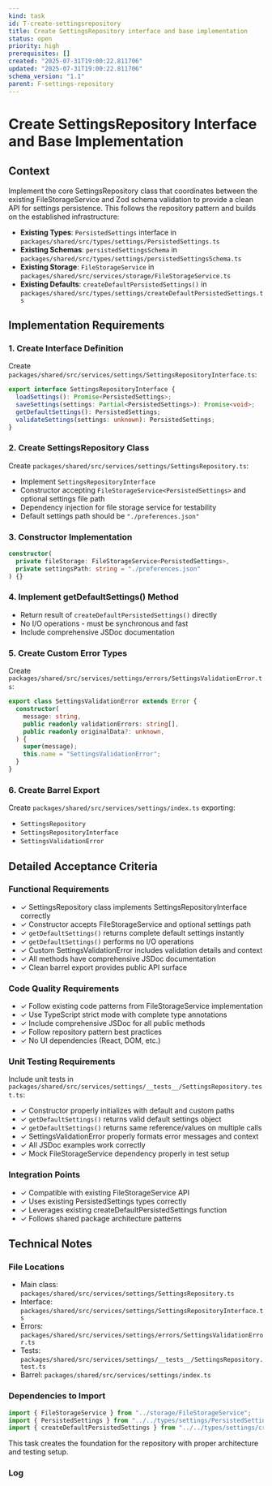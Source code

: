 ```yaml
---
kind: task
id: T-create-settingsrepository
title: Create SettingsRepository interface and base implementation
status: open
priority: high
prerequisites: []
created: "2025-07-31T19:00:22.811706"
updated: "2025-07-31T19:00:22.811706"
schema_version: "1.1"
parent: F-settings-repository
---
```


# Create SettingsRepository Interface and Base Implementation

## Context

Implement the core SettingsRepository class that coordinates between the existing FileStorageService and Zod schema validation to provide a clean API for settings persistence. This follows the repository pattern and builds on the established infrastructure:

- **Existing Types**: `PersistedSettings` interface in `packages/shared/src/types/settings/PersistedSettings.ts`
- **Existing Schemas**: `persistedSettingsSchema` in `packages/shared/src/types/settings/persistedSettingsSchema.ts`
- **Existing Storage**: `FileStorageService` in `packages/shared/src/services/storage/FileStorageService.ts`
- **Existing Defaults**: `createDefaultPersistedSettings()` in `packages/shared/src/types/settings/createDefaultPersistedSettings.ts`

## Implementation Requirements

### 1. Create Interface Definition

Create `packages/shared/src/services/settings/SettingsRepositoryInterface.ts`:

```typescript
export interface SettingsRepositoryInterface {
  loadSettings(): Promise<PersistedSettings>;
  saveSettings(settings: Partial<PersistedSettings>): Promise<void>;
  getDefaultSettings(): PersistedSettings;
  validateSettings(settings: unknown): PersistedSettings;
}
```

### 2. Create SettingsRepository Class

Create `packages/shared/src/services/settings/SettingsRepository.ts`:

- Implement `SettingsRepositoryInterface`
- Constructor accepting `FileStorageService<PersistedSettings>` and optional settings file path
- Dependency injection for file storage service for testability
- Default settings path should be `"./preferences.json"`

### 3. Constructor Implementation

```typescript
constructor(
  private fileStorage: FileStorageService<PersistedSettings>,
  private settingsPath: string = "./preferences.json"
) {}
```

### 4. Implement getDefaultSettings() Method

- Return result of `createDefaultPersistedSettings()` directly
- No I/O operations - must be synchronous and fast
- Include comprehensive JSDoc documentation

### 5. Create Custom Error Types

Create `packages/shared/src/services/settings/errors/SettingsValidationError.ts`:

```typescript
export class SettingsValidationError extends Error {
  constructor(
    message: string,
    public readonly validationErrors: string[],
    public readonly originalData?: unknown,
  ) {
    super(message);
    this.name = "SettingsValidationError";
  }
}
```

### 6. Create Barrel Export

Create `packages/shared/src/services/settings/index.ts` exporting:

- `SettingsRepository`
- `SettingsRepositoryInterface`
- `SettingsValidationError`

## Detailed Acceptance Criteria

### Functional Requirements

- ✓ SettingsRepository class implements SettingsRepositoryInterface correctly
- ✓ Constructor accepts FileStorageService and optional settings path
- ✓ `getDefaultSettings()` returns complete default settings instantly
- ✓ `getDefaultSettings()` performs no I/O operations
- ✓ Custom SettingsValidationError includes validation details and context
- ✓ All methods have comprehensive JSDoc documentation
- ✓ Clean barrel export provides public API surface

### Code Quality Requirements

- ✓ Follow existing code patterns from FileStorageService implementation
- ✓ Use TypeScript strict mode with complete type annotations
- ✓ Include comprehensive JSDoc for all public methods
- ✓ Follow repository pattern best practices
- ✓ No UI dependencies (React, DOM, etc.)

### Unit Testing Requirements

Include unit tests in `packages/shared/src/services/settings/__tests__/SettingsRepository.test.ts`:

- ✓ Constructor properly initializes with default and custom paths
- ✓ `getDefaultSettings()` returns valid default settings object
- ✓ `getDefaultSettings()` returns same reference/values on multiple calls
- ✓ SettingsValidationError properly formats error messages and context
- ✓ All JSDoc examples work correctly
- ✓ Mock FileStorageService dependency properly in test setup

### Integration Points

- ✓ Compatible with existing FileStorageService API
- ✓ Uses existing PersistedSettings types correctly
- ✓ Leverages existing createDefaultPersistedSettings function
- ✓ Follows shared package architecture patterns

## Technical Notes

### File Locations

- Main class: `packages/shared/src/services/settings/SettingsRepository.ts`
- Interface: `packages/shared/src/services/settings/SettingsRepositoryInterface.ts`
- Errors: `packages/shared/src/services/settings/errors/SettingsValidationError.ts`
- Tests: `packages/shared/src/services/settings/__tests__/SettingsRepository.test.ts`
- Barrel: `packages/shared/src/services/settings/index.ts`

### Dependencies to Import

```typescript
import { FileStorageService } from "../storage/FileStorageService";
import { PersistedSettings } from "../../types/settings/PersistedSettings";
import { createDefaultPersistedSettings } from "../../types/settings/createDefaultPersistedSettings";
```

This task creates the foundation for the repository with proper architecture and testing setup.

### Log
